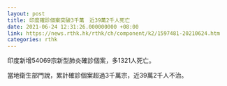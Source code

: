 ```yaml
---
layout: post
title: 印度確診個案突破3千萬　近39萬2千人死亡
date: 2021-06-24 12:31:26.000000000 +08:00
link: https://news.rthk.hk/rthk/ch/component/k2/1597481-20210624.htm
categories: rthk
---
```


印度新增54069宗新型肺炎確診個案，多1321人死亡。

當地衛生部門說，累計確診個案超過3千萬宗，近39萬2千人不治。
